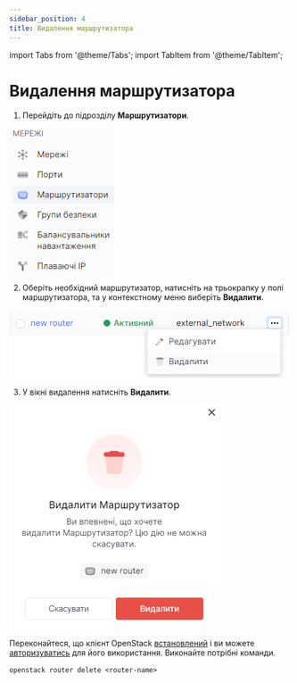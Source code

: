 ```yaml
---
sidebar_position: 4
title: Видалення маршрутизатора
---
```


import Tabs from '@theme/Tabs';
import TabItem from '@theme/TabItem';

# Видалення маршрутизатора

<Tabs>
<TabItem value="personal-area" label="Особистий кабінет" default>

1. Перейдіть до підрозділу **Маршрутизатори**.

![](../../img/routers/1.png)

2. Оберіть необхідний маршрутизатор, натисніть на трьокрапку у полі маршрутизатора, та у контекстному меню виберіть **Видалити**.

![](../../img/routers/20.png)

3. У вікні видалення натисніть **Видалити**.

![](../../img/routers/21.png)

</TabItem>
<TabItem value="openstack" label="Openstack CLI">

Переконайтеся, що клієнт OpenStack [встановлений](#) і ви можете [авторизуватись](#) для його використання.
Виконайте потрібні команди.    

```
openstack router delete <router-name>
```

</TabItem>
</Tabs>
